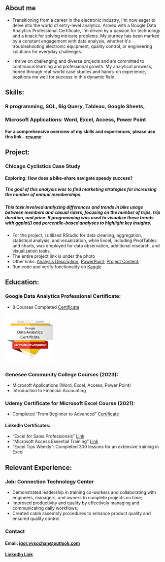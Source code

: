 ## About me

- Transitioning from a career in the electronic industry, I'm now eager to delve into the world of entry-level analytics. Armed with a Google Data Analytics Professional Certificate, I'm driven by a passion for technology and a knack for solving intricate problems. My journey has been marked by a constant engagement with data analysis, whether it's troubleshooting electronic equipment, quality control, or engineering solutions for everyday challenges.

- I thrive on challenging and diverse projects and am committed to continuous learning and professional growth. My analytical prowess, honed through real-world case studies and hands-on experience, positions me well for success in this dynamic field.

## Skills:

### R programming, SQL, Big Query, Tableau, Google Sheets,
### Microsoft Applications: Word, Excel, Access, Power Point
#### For a comprehensive overview of my skills and experiences, please use this link - [resume](Igors_Resume.pdf)

## Project:
### Chicago Cyclistics Case Study
#### Exploring: How does a bike-share navigate speedy success?
##### The goal of this analysis was to find marketing strategies for increasing the number of annual memberships.
##### This task involved analyzing differences and trends in bike usage between members and casual riders, focusing on the number of trips, trip duration, and price. R programming was used to visualize these trends with ggplot() and percentile-based analyses to highlight key insights.
- For the project, I utilized RStudio for data cleaning, aggregation, statistical analysis, and visualization, while Excel, including PivotTables and charts, was employed for data observation, additional research, and visualization tasks.
- The entire project link is under the photo
- Other links: [Analysis Description](Analysis%20Description.pdf); [PowerPoint](Case%201%20PPT.pdf); [Project Content](Project%20content.pdf); 
- Run code and verify functionality on [Kaggle](https://www.kaggle.com/code/igorvysochanskyy/bike-share-success)

## Education:

### Google Data Analytics Professional Certificate:
- 8 Courses Completed
[Certificate](https://www.coursera.org/share/2ee91bdc4a89b821fbb89e80e85a6241)

![Coursera Badge](/Images/google_badge.png)

### Genesee Community College Courses (2023):
- Microsoft Applications (Word, Excel, Access, Power Point)
- Introduction to Financial Accounting

### Udemy Certificate for Microsoft Excel Course (2021):  
- Completed “From Beginner to Advanced”
[Certificate](https://www.udemy.com/certificate/UC-b6f25bf5-7a81-440d-9fb2-c4453ca03353/)

#### LinkedIn Certificates: 
- “Excel for Sales Professionals” [Link](https://www.linkedin.com/learning/certificates/8d05b80f3dd289b8c062ea31f8ade957466f9c7ba8ed59176da880b364a14793?trk=share_certificate)
- “Microsoft Access Essential Training” [Link](https://www.linkedin.com/learning/certificates/2bc7dddad6ecbb81da5c467e906f51d1dd207692657a66caeef706278097b2fe?trk=share_certificate)
- “Excel Tips Weekly”: Completed 300 lessons for an extensive training in Excel

## Relevant Experience:
### Job: Connection Technology Center
- Demonstrated leadership in training co-workers and collaborating with engineers, managers, and owners to complete projects on time;
- Improved productivity and quality by effectively managing and communicating daily workflows;
- Created cable assembly procedures to enhance product quality and ensured quality control.

### Contact
#### Email:  igor.vysochan@outlook.com
#### [LinkedIn Link](https://www.linkedin.com/in/igor-vysochanskyy-7ab4922a2/) 

